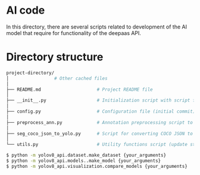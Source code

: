 # AI code
In this directory, there are several scripts related to development of the AI model that require for functionality of the deepaas API. 

# Directory structure
```bash
project-directory/
│                 # Other cached files
│
├── README.md                     # Project README file
│
├── __init__.py                   # Initialization script with script for prediction
│
├── config.py                     # Configuration file (initial commit)
│
├── preprocess_ann.py             # Annotation preprocessing script to convert COCO JSON and Pascal XML annotations into YOLO .txt files.
│
├── seg_coco_json_to_yolo.py      # Script for converting COCO JSON to YOLO format 
│
└── utils.py                      # Utility functions script (update sty)
```

```bash
$ python -m yolov8_api.dataset.make_dataset {your_arguments}
$ python -m yolov8_api.models..make_model {your_arguments}
$ python -m yolov8_api.visualization.compare_models {your_arguments}
```

